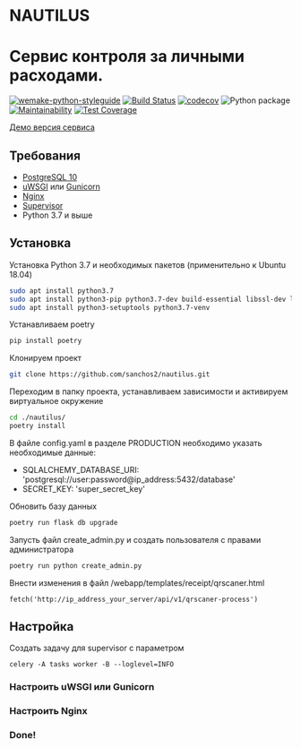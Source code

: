 
# NAUTILUS

# Сервис контроля за личными расходами.

[![wemake-python-styleguide](https://img.shields.io/badge/style-wemake-000000.svg)](https://github.com/wemake-services/wemake-python-styleguide)
[![Build Status](https://travis-ci.org/sanchos2/nautilus.svg?branch=master)](https://travis-ci.org/sanchos2/nautilus)
[![codecov](https://codecov.io/gh/sanchos2/nautilus/branch/master/graph/badge.svg)](https://codecov.io/gh/sanchos2/nautilus)
![Python package](https://github.com/sanchos2/nautilus/workflows/Python%20package/badge.svg)
[![Maintainability](https://api.codeclimate.com/v1/badges/a03b307b105a308b8673/maintainability)](https://codeclimate.com/github/sanchos2/nautilus/maintainability)
[![Test Coverage](https://api.codeclimate.com/v1/badges/a03b307b105a308b8673/test_coverage)](https://codeclimate.com/github/sanchos2/nautilus/test_coverage)

[Демо версия сервиса](https://nautilus.com.ru)

## Требования

- [PostgreSQL 10](https://www.postgresql.org/)
- [uWSGI](https://uwsgi-docs.readthedocs.io/en/latest/) или [Gunicorn](https://gunicorn.org/)
- [Nginx](https://nginx.org/)
- [Supervisor](http://supervisord.org/)
- Python 3.7 и выше

## Установка

Установка Python 3.7 и необходимых пакетов (применительно к Ubuntu 18.04)

```bash
sudo apt install python3.7
sudo apt install python3-pip python3.7-dev build-essential libssl-dev libffi-dev
sudo apt install python3-setuptools python3.7-venv
```

Устанавливаем poetry

```bash
pip install poetry
```

Клонируем проект

```bash
git clone https://github.com/sanchos2/nautilus.git
```

Переходим в папку проекта, устанавливаем зависимости и активируем виртуальное окружение

```bash
cd ./nautilus/
poetry install
```

В файле config.yaml в разделе PRODUCTION необходимо указать необходимые данные:
- SQLALCHEMY_DATABASE_URI: 'postgresql://user:password@ip_address:5432/database'
- SECRET_KEY: 'super_secret_key'

Обновить базу данных

```bash
poetry run flask db upgrade
```

Запусть файл create_admin.py и создать пользователя с правами администратора

```bash
poetry run python create_admin.py
```

Внести изменения в файл /webapp/templates/receipt/qrscaner.html

```
fetch('http://ip_address_your_server/api/v1/qrscaner-process')
```

## Настройка

Создать задачу для supervisor c параметром

```
celery -A tasks worker -B --loglevel=INFO
```

### Настроить uWSGI или Gunicorn

### Настроить Nginx

### Done!

